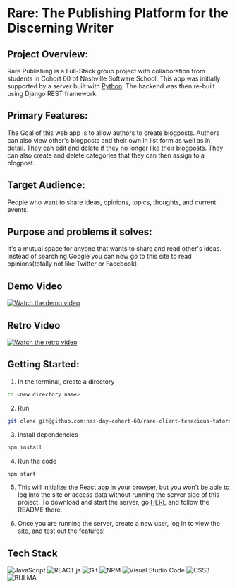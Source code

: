 # Rare: The Publishing Platform for the Discerning Writer

## Project Overview:
Rare Publishing is a Full-Stack group project with collaboration from students in Cohort 60 of Nashville Software School.
This app was initially supported by a server built with [Python](https://github.com/nss-day-cohort-60/rare-python-server-tyrannical-tators). The backend was then re-built using Django REST framework.


## Primary Features:
The Goal of this web app is to allow authors to create blogposts.
Authors can also view other's blogposts and their own in list form as well as in detail.
They can edit and delete if they no longer like their blogposts.
They can also create and delete categories that they can then assign to a blogpost.


## Target Audience:
People who want to share ideas, opinions, topics, thoughts, and current events.


## Purpose and problems it solves:
It's a mutual space for anyone that wants to share and read other's ideas.
Instead of searching Google you can now go to this site to read opinions(totally not like Twitter or Facebook).

## Demo Video
[![Watch the demo video](https://res.cloudinary.com/dry2hcdx9/image/upload/v1677792867/Screen_Shot_2023-03-02_at_3.30.58_PM_s4i04j.png)](https://drive.google.com/file/d/1j4MhPk-8XAOcEW-BVWEF81ohGrAFal73/view?usp=share_link)


## Retro Video
[![Watch the retro video](https://res.cloudinary.com/dry2hcdx9/image/upload/v1677793150/Screen_Shot_2023-03-02_at_3.38.55_PM_ghme1w.png)](https://drive.google.com/file/d/1kG1yDDLWngAm51NSc5_jmHO6EdU72DBR/view)




## Getting Started:
1. In the terminal, create a directory
```bash
cd <new directory name>
```

2. Run 
```bash
git clone git@github.com:nss-day-cohort-60/rare-client-tenacious-tators.git
```

3. Install dependencies
```bash
npm install
```
4. Run the code
```bash
npm start
```
5. This will initialize the React app in your browser, but you won't be able to log into the site or access data without running the server side of this project. To download and start the server, go [HERE](https://github.com/nss-day-cohort-60/django-taters-api) and follow the README there.

6. Once you are running the server, create a new user, log in to view the site, and test out the features!

## Tech Stack

![JavaScript](https://img.shields.io/badge/javascript-FFD700.svg?style=for-the-badge&logo=javascript&logoColor=black)
![REACT.js](https://img.shields.io/badge/react-61DBFB.svg?style=for-the-badge&logo=react&logoColor=black)
![Git](https://img.shields.io/badge/git-%23F05033.svg?style=for-the-badge&logo=git&logoColor=white)
![NPM](https://img.shields.io/badge/NPM-%23CB3837.svg?style=for-the-badge&logo=npm&logoColor=white)
![Visual Studio Code](https://img.shields.io/badge/Visual%20Studio%20Code-0078d7.svg?style=for-the-badge&logo=visual-studio-code&logoColor=white)
![CSS3](https://img.shields.io/badge/%20CSS3-0078d7.svg?style=for-the-badge&logo=css3&logoColor=white)
![BULMA](https://img.shields.io/badge/%20BULMA-36454F.svg?style=for-the-badge&logo=none&logoColor=white)

